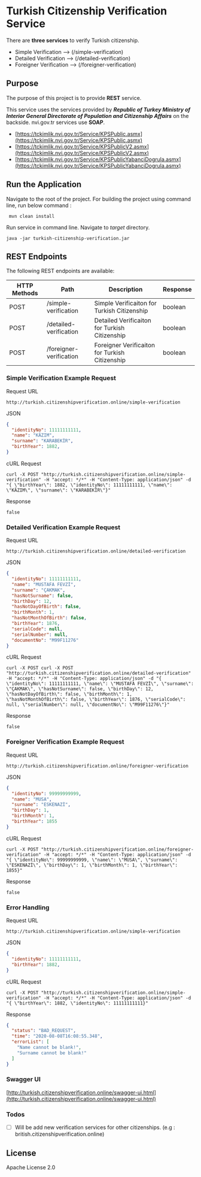 
# Turkish Citizenship Verification Service

There are **three services** to verify Turkish citizenship.

  - Simple Verification --> (/simple-verification)
  - Detailed Verification --> (/detailed-verification)
  - Foreigner Verification --> (/foreigner-verification)

## Purpose

The purpose of this project is to provide **REST** service.

This service uses the services provided by ***Republic of Turkey Ministry of Interior General Directorate of Population and Citizenship Affairs*** on the backside. nvi.gov.tr services use **SOAP**.

-   [https://tckimlik.nvi.gov.tr/Service/KPSPublic.asmx](https://tckimlik.nvi.gov.tr/Service/KPSPublic.asmx)
-   [https://tckimlik.nvi.gov.tr/Service/KPSPublicV2.asmx](https://tckimlik.nvi.gov.tr/Service/KPSPublicV2.asmx)
-   [https://tckimlik.nvi.gov.tr/Service/KPSPublicYabanciDogrula.asmx](https://tckimlik.nvi.gov.tr/Service/KPSPublicYabanciDogrula.asmx)

## Run the Application

Navigate to the root of the project. For building the project using command line, run below command :

``` mvn clean install```

Run service in command line. Navigate to *target* directory. 

``` java -jar turkish-citizenship-verification.jar ```

## REST Endpoints
The following REST endpoints are available:

| HTTP Methods | Path                    | Description                                    | Response |
|--------------|-------------------------|------------------------------------------------|----------|
| POST         | /simple-verification    | Simple Verificaiton for Turkish Citizenship    | boolean  |
| POST         | /detailed-verification  | Detailed Verificaiton for Turkish Citizenship  | boolean  |
| POST         | /foreigner-verification | Foreigner Verificaiton for Turkish Citizenship | boolean  |

 ### Simple Verification Example Request

Request URL

```http://turkish.citizenshipverification.online/simple-verification```

JSON

```json
{
  "identityNo": 11111111111,
  "name": "KÂZIM",
  "surname": "KARABEKİR",
  "birthYear": 1882,
}
```

cURL Request

    curl -X POST "http://turkish.citizenshipverification.online/simple-verification" -H "accept: */*" -H "Content-Type: application/json" -d "{ \"birthYear\": 1882, \"identityNo\": 11111111111, \"name\": \"KÂZIM\", \"surname\": \"KARABEKİR\"}"

Response 

```
false
```

 ### Detailed Verification Example Request
 
Request URL

```http://turkish.citizenshipverification.online/detailed-verification```

JSON

```json
{
  "identityNo": 11111111111,
  "name": "MUSTAFA FEVZİ",
  "surname": "ÇAKMAK",
  "hasNotSurname": false,
  "birthDay": 12,
  "hasNotDayOfBirth": false,
  "birthMonth": 1,
  "hasNotMonthOfBirth": false,
  "birthYear": 1876,
  "serialCode": null,
  "serialNumber": null,
  "documentNo": "M99F11276"
}
```

cURL Request

```
curl -X POST curl -X POST "http://turkish.citizenshipverification.online/detailed-verification" -H "accept: */*" -H "Content-Type: application/json" -d "{ \"identityNo\": 11111111111, \"name\": \"MUSTAFA FEVZİ\", \"surname\": \"ÇAKMAK\", \"hasNotSurname\": false, \"birthDay\": 12, \"hasNotDayOfBirth\": false, \"birthMonth\": 1, \"hasNotMonthOfBirth\": false, \"birthYear\": 1876, \"serialCode\": null, \"serialNumber\": null, \"documentNo\": \"M99F11276\"}"
```

Response 

```
false
```

 ### Foreigner Verification Example Request
 
Request URL

```http://turkish.citizenshipverification.online/foreigner-verification```

JSON

```json
{
  "identityNo": 99999999999,
  "name": "MUSA",
  "surname": "ESKENAZİ",
  "birthDay": 1,
  "birthMonth": 1,
  "birthYear": 1855
}
```

cURL Request

```
curl -X POST "http://turkish.citizenshipverification.online/foreigner-verification" -H "accept: */*" -H "Content-Type: application/json" -d "{ \"identityNo\": 99999999999, \"name\": \"MUSA\", \"surname\": \"ESKENAZİ\", \"birthDay\": 1, \"birthMonth\": 1, \"birthYear\": 1855}"
```

Response 

```
false
```
### Error Handling

Request URL

```http://turkish.citizenshipverification.online/simple-verification```

JSON

```json
{
  "identityNo": 11111111111,
  "birthYear": 1882,
}
```

cURL Request

```
curl -X POST "http://turkish.citizenshipverification.online/simple-verification" -H "accept: */*" -H "Content-Type: application/json" -d "{ \"birthYear\": 1882, \"identityNo\": 11111111111}"
```

Response 

```json
{
  "status": "BAD_REQUEST",
  "time": "2020-08-08T16:08:55.348",
  "errorList": [
    "Name cannot be blank!",
    "Surname cannot be blank!"
  ]
}
```
### Swagger UI

[http://turkish.citizenshipverification.online/swagger-ui.html](http://turkish.citizenshipverification.online/swagger-ui.html)

### Todos

 - [ ] Will be add new verification services for other citizenships. (e.g : british.citizenshipverification.online)

License
----

Apache License 2.0
